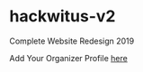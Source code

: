 # hackwitus-v2
Complete Website Redesign 2019


Add Your Organizer Profile [here](https://github.com/hackwitus/hackwitus-v2/tree/master/client/src/pages/Landing/OrganizerProfiles)
